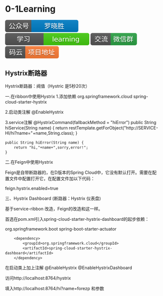 # 0-1Learning

![alt text](../../static/common/svg/luoxiaosheng.svg "公众号")
![alt text](../../static/common/svg/luoxiaosheng_learning.svg "学习")
![alt text](../../static/common/svg/luoxiaosheng_wechat.svg "微信")
![alt text](../../static/common/svg/luoxiaosheng_gitee.svg "码云")

## Hystrix断路器

Hystrix断路器：阀值（Hystric 是5秒20次）

一.在ribbon中使用Hystrix
1.添加依赖
<dependency>
    <groupId>org.springframework.cloud</groupId>
    <artifactId>spring-cloud-starter-hystrix</artifactId>
</dependency>

2.启动类注解
@EnableHystrix

3.service注解
    @HystrixCommand(fallbackMethod = "hiError")
    public String hiService(String name) {
        return restTemplate.getForObject("http://SERVICE-HI/hi?name="+name,String.class);
    }

    public String hiError(String name) {
        return "hi,"+name+",sorry,error!";
    }

二.在Feign中使用Hystrix

Feign是自带断路器的，在D版本的Spring Cloud中，它没有默认打开。需要在配置文件中配置打开它，在配置文件加以下代码：

feign.hystrix.enabled=true


三、Hystrix Dashboard (断路器：Hystrix 仪表盘)

基于service-ribbon 改造，Feign的改造和这一样。

首选在pom.xml引入spring-cloud-starter-hystrix-dashboard的起步依赖：

<dependency>
            <groupId>org.springframework.boot</groupId>
            <artifactId>spring-boot-starter-actuator</artifactId>
        </dependency>

        <dependency>
            <groupId>org.springframework.cloud</groupId>
            <artifactId>spring-cloud-starter-hystrix-dashboard</artifactId>
        </dependency>

在启动类上加上注解
@EnableHystrix
@EnableHystrixDashboard

访问http://localhost:8764/hystrix

填入http://localhost:8764/hi?name=forezp 和参数





